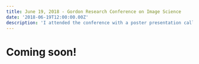 ```yaml
---
title: June 19, 2018 - Gordon Research Conference on Image Science
date: '2018-06-19T12:00:00.00Z'
description: 'I attended the conference with a poster presentation called "Towards whole-brain validation of diffusion MRI fiber-orientation distributions with x-ray microcomputed tomography".'
---
```


# Coming soon!
